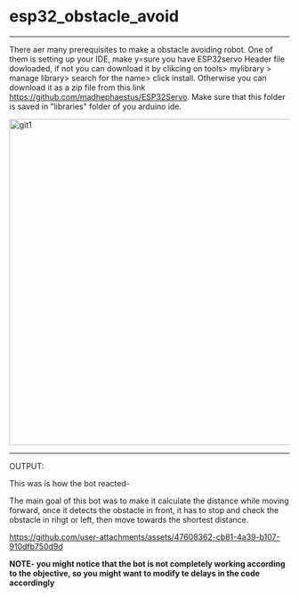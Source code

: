 # esp32_obstacle_avoid
----------------------
There aer many prerequisites to make a obstacle avoiding robot. One of them is setting up your IDE, make y=sure you have ESP32servo Header file dowloaded, if not you can download it by clikcing on tools> mylibrary > manage library> search for the name> click install. Otherwise you can download it as a zip file from this link https://github.com/madhephaestus/ESP32Servo. 
Make sure that this folder is saved in "libraries" folder of you arduino ide.

<img width="585" alt="git1" src="https://github.com/user-attachments/assets/f3908bd0-04c5-4f34-bc21-c59e95c0a8ec">

------------------------------------------
OUTPUT:

This was is how the bot reacted-

The main goal of this bot was to make it calculate the distance while moving forward, once it detects the obstacle in front, it has to stop and check the obstacle in rihgt or left, then move towards the shortest distance.

https://github.com/user-attachments/assets/47608362-cb81-4a39-b107-910dfb750d9d

**NOTE- you might notice that the bot is not completely working according to the objective, so you might want to modify te delays in the code accordingly**
